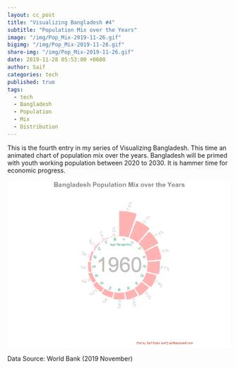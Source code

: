 ```yaml
---
layout: cc_post  
title: "Visualizing Bangladesh #4"
subtitle: "Population Mix over the Years"
image: "/img/Pop_Mix-2019-11-26.gif"
bigimg: "/img/Pop_Mix-2019-11-26.gif"
share-img: "/img/Pop_Mix-2019-11-26.gif"
date: 2019-11-28 05:53:00 +0600
author: Saif
categories: tech
published: true
tags:
  - tech
  - Bangladesh
  - Population
  - Mix
  - Distribution
---
```


<style>

    article img {
    max-height: 100% !important;

}
</style>

This is the fourth entry in my series of Visualizing Bangladesh. This time an animated chart of population mix over the years. Bangladesh will be primed with youth working population between 2020 to 2030. It is hammer time for economic progress.

![Population Mix over the Years](/img/Pop_Mix-2019-11-26.gif)

Data Source: World Bank (2019 November)

